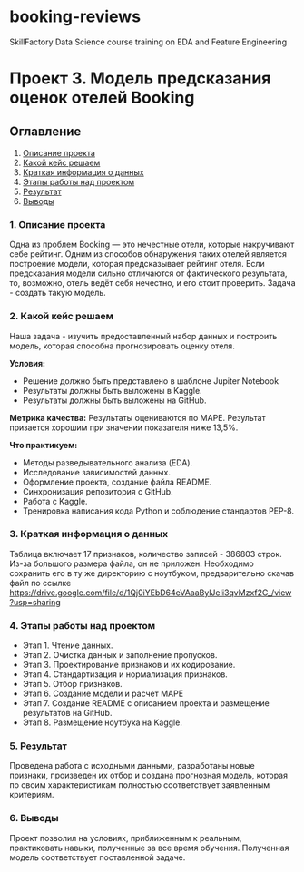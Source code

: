 # booking-reviews
SkillFactory Data Science course training on EDA and Feature Engineering

# Проект 3. Модель предсказания оценок отелей Booking
## Оглавление
1. [Описание проекта](#1-описание-проекта)
2. [Какой кейс решаем](#2-какой-кейс-решаем)
3. [Краткая информация о данных](#3-краткая-информация-о-данных)
4. [Этапы работы над проектом](#4-этапы-работы-над-проектом)
5. [Результат](#5-результат)
6. [Выводы](#6-выводы)

### 1. Описание проекта
Одна из проблем Booking — это нечестные отели, которые накручивают себе рейтинг. Одним из способов обнаружения таких отелей является построение модели, которая предсказывает рейтинг отеля. Если предсказания модели сильно отличаются от фактического результата, то, возможно, отель ведёт себя нечестно, и его стоит проверить.
Задача - создать такую модель.

### 2. Какой кейс решаем
Наша задача - изучить предоставленный набор данных и построить модель, которая способна прогнозировать оценку отеля.

**Условия:**
* Решение должно быть представлено в шаблоне Jupiter Notebook
* Результаты должны быть выложены в Kaggle.
* Результаты должны быть выложены на GitHub.

**Метрика качества:**
Результаты оцениваются по MAPE. Результат призается хорошим при значении показателя ниже 13,5%.

**Что практикуем:**
* Методы разведывательного анализа (EDA).
* Исследование зависимостей данных.
* Оформление проекта, создание файла README.
* Синхронизация репозитория с GitHub.
* Работа с Kaggle.
* Тренировка написания кода Python и соблюдение стандартов PEP-8.

### 3. Краткая информация о данных
Таблица включает 17 признаков, количество записей - 386803 строк.
Из-за большого размера файла, он не приложен. Необходимо сохранить его в ту же директорию с ноутбуком, предварительно скачав файл по ссылке https://drive.google.com/file/d/1Qj0iYEbD64eVAaaBylJeIi3qvMzxf2C_/view?usp=sharing

### 4. Этапы работы над проектом
* Этап 1. Чтение данных.
* Этап 2. Очистка данных и заполнение пропусков.
* Этап 3. Проектирование признаков и их кодирование.
* Этап 4. Стандартизация и нормализация признаков.
* Этап 5. Отбор признаков.
* Этап 6. Создание модели и расчет MAPE
* Этап 7. Создание README с описанием проекта и размещение результатов на GitHub.
* Этап 8. Размещение ноутбука на Kaggle.

### 5. Результат
Проведена работа с исходными данными, разработаны новые признаки, произведен их отбор и создана прогнозная модель, которая по своим характеристикам полностью соответствует заявленным критериям.

### 6. Выводы
Проект позволил на условиях, приближенным к реальным, практиковать навыки, полученные за все время обучения. Полученная модель соответствует поставленной задаче.
